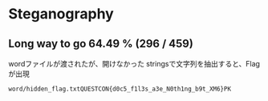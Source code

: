 # Steganography

## Long way to go 64.49 % (296 / 459)

wordファイルが渡されたが、開けなかった
stringsで文字列を抽出すると、Flagが出現
```
word/hidden_flag.txtQUESTCON{d0c5_f1l3s_a3e_N0th1ng_b9t_XM6}PK
```

